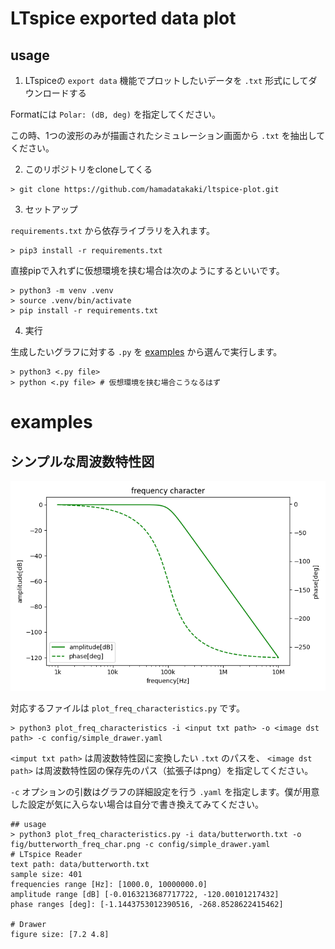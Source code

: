 # LTspice exported data plot

## usage

1. LTspiceの `export data` 機能でプロットしたいデータを `.txt` 形式にしてダウンロードする

Formatには `Polar: (dB, deg)` を指定してください。

この時、1つの波形のみが描画されたシミュレーション画面から `.txt` を抽出してください。

2. このリポジトリをcloneしてくる

```
> git clone https://github.com/hamadatakaki/ltspice-plot.git
```

3. セットアップ

`requirements.txt` から依存ライブラリを入れます。

```
> pip3 install -r requirements.txt
```

直接pipで入れずに仮想環境を挟む場合は次のようにするといいです。

```
> python3 -m venv .venv
> source .venv/bin/activate
> pip install -r requirements.txt
```

4. 実行

生成したいグラフに対する `.py` を [examples](#examples) から選んで実行します。

```
> python3 <.py file>
> python <.py file> # 仮想環境を挟む場合こうなるはず
```

# examples

## シンプルな周波数特性図

![SBWFC](fig/butterworth_freq_char.png)

対応するファイルは `plot_freq_characteristics.py` です。

```shell
> python3 plot_freq_characteristics -i <input txt path> -o <image dst path> -c config/simple_drawer.yaml
```

`<imput txt path>` は周波数特性図に変換したい `.txt` のパスを、 `<image dst path>` は周波数特性図の保存先のパス（拡張子はpng）を指定してください。

`-c` オプションの引数はグラフの詳細設定を行う `.yaml` を指定します。僕が用意した設定が気に入らない場合は自分で書き換えてみてください。

```shell
## usage
> python3 plot_freq_characteristics.py -i data/butterworth.txt -o fig/butterworth_freq_char.png -c config/simple_drawer.yaml
# LTspice Reader
text path: data/butterworth.txt
sample size: 401
frequencies range [Hz]: [1000.0, 10000000.0]
amplitude range [dB] [-0.0163213687717722, -120.00101217432]
phase ranges [deg]: [-1.1443753012390516, -268.8528622415462]

# Drawer
figure size: [7.2 4.8]
```
